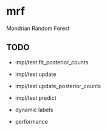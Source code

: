 # mrf
Mondrian Random Forest

## TODO

* impl/test fit\_posterior\_counts

* impl/test update

* impl/test update\_posterior\_counts

* impl/test predict

* dynamic labels

* performance
